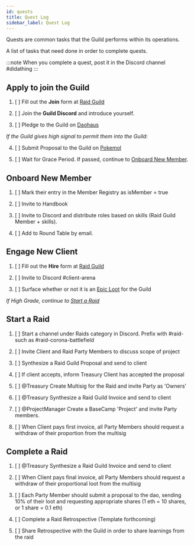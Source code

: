 ```yaml
---
id: quests
title: Quest Log
sidebar_label: Quest Log
---
```


Quests are common tasks that the Guild performs within its operations.

A list of tasks that need done in order to complete quests.

:::note
When you complete a quest, post it in the Discord channel #didathing
:::

## Apply to join the Guild

1. [ ] Fill out the **Join** form at [Raid Guild](https://raidguild.org)

2. [ ] Join the **Guild Discord** and introduce yourself.

3. [ ] Pledge to the Guild on [Daohaus](https://daohaus.club/dao/v1/0xbd6fa666fbb6fdeb4fc5eb36cdd5c87b069b24c1)

_If the Guild gives high signal to permit them into the Guild:_

4. [ ] Submit Proposal to the Guild on [Pokemol](https://pokemol.com/dao/0xbd6fa666fbb6fdeb4fc5eb36cdd5c87b069b24c1)

5. [ ] Wait for Grace Period. If passed, continue to [Onboard New Member](#onboard-new-member).

## Onboard New Member

1. [ ] Mark their entry in the Member Registry as isMember = true

2. [ ] Invite to Handbook

3. [ ] Invite to Discord and distribute roles based on skills (Raid Guild Member + skills).

4. [ ] Add to Round Table by email.

## Engage New Client

1. [ ] Fill out the **Hire** form at [Raid Guild](https://raidguild.org)

2. [ ] Invite to Discord #client-arena

3. [ ] Surface whether or not it is an [Epic Loot](https://handbook.raidguild.org/docs/glossary#loot) for the Guild

_If High Grade, continue to [Start a Raid](#start-a-raid)_

## Start a Raid

1. [ ] Start a channel under Raids category in Discord. Prefix with #raid- such as #raid-corona-battlefield

2. [ ] Invite Client and Raid Party Members to discuss scope of project

3. [ ] Synthesize a Raid Guild Proposal and send to client

4. [ ] If client accepts, inform Treasury Client has accepted the proposal

5. [ ] @Treasury Create Multisig for the Raid and invite Party as 'Owners'

6. [ ] @Treasury Synthesize a Raid Guild Invoice and send to client

7. [ ] @ProjectManager Create a BaseCamp 'Project' and invite Party members.

8. [ ] When Client pays first invoice, all Party Members should request a withdraw of their proportion from the multisig

## Complete a Raid

1. [ ] @Treasury Synthesize a Raid Guild Invoice and send to client

2. [ ] When Client pays final invoice, all Party Members should request a withdraw of their proportional loot from the multisig

3. [ ] Each Party Member should submit a proposal to the dao, sending 10% of their loot and requesting appropriate shares (1 eth = 10 shares, or 1 share = 0.1 eth)

4. [ ] Complete a Raid Retrospective (Template forthcoming)

5. [ ] Share Retrospective with the Guild in order to share learnings from the raid
